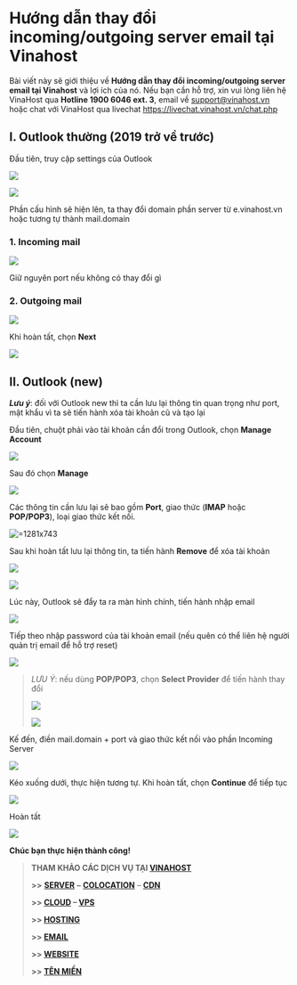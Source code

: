 # Hướng dẫn thay đổi incoming/outgoing server email tại Vinahost

Bài viết này sẽ giới thiệu về **Hướng dẫn thay đổi incoming/outgoing server email tại Vinahost** và lợi ích của nó. Nếu bạn cần hỗ trợ, xin vui lòng liên hệ VinaHost qua **Hotline 1900 6046 ext. 3**, email về [support@vinahost.vn](mailto:support@vinahost.vn) hoặc chat với VinaHost qua livechat <https://livechat.vinahost.vn/chat.php>


## I. Outlook thường (2019 trở về trước)

Đầu tiên, truy cập settings của Outlook

 ![](attachments/b7549e44-e37a-4371-a03b-0a21b9164f3e.png)

 ![](attachments/c7c772a4-38aa-4c7e-af9a-33833bf4aaa9.png)

Phần cấu hình sẽ hiện lên, ta thay đổi domain phần server từ e.vinahost.vn hoặc tương tự thành mail.domain

### **1. Incoming mail**

 ![](attachments/de970952-3fab-42e4-b65d-d8cd522a6902.png)

Giữ nguyên port nếu không có thay đổi gì

### 2. Outgoing mail

 ![](attachments/5c21ed7d-b21e-4108-adac-18da2c586b91.png)

Khi hoàn tất, chọn **Next**

 ![](attachments/2aed555d-704f-4496-915a-1c9dab3199e9.png)

## II. Outlook (new)

***Lưu ý***: đối với Outlook new thì ta cần lưu lại thông tin quan trọng như port, mật khẩu vì ta sẽ tiến hành xóa tài khoản cũ và tạo lại

Đầu tiên, chuột phải vào tài khoản cần đổi trong Outlook, chọn **Manage Account**

 ![](attachments/6a31eba8-ba91-4259-af90-5435544d13e4.png)

Sau đó chọn **Manage**

 ![](attachments/cb0a7d70-c2fa-4d8d-86c8-1a1a2835db1c.png)

Các thông tin cần lưu lại sẽ bao gồm **Port**, giao thức (**IMAP** hoặc **POP/POP3**), loại giao thức kết nối.

 ![](attachments/363ed5ee-afb7-45de-8148-cfc4881ed8fe.png " =1281x743")

Sau khi hoàn tất lưu lại thông tin, ta tiến hành **Remove** để xóa tài khoản

 ![](attachments/7ce25317-f295-4d58-98ee-88ac7bed2012.png)

 ![](attachments/4896aea4-dbbf-4f45-93eb-a86fe859a5fd.png)

Lúc này, Outlook sẽ đẩy ta ra màn hình chính, tiến hành nhập email

 ![](attachments/436b3953-4566-46f9-a445-37051fcfef1d.png)

Tiếp theo nhập password của tài khoản email (nếu quên có thể liên hệ người quản trị email để hỗ trợ reset)

 ![](attachments/f85cc917-dd32-4ab0-8abd-c7d78a9603d3.png)


> *LƯU Ý*: nếu dùng **POP/POP3**, chọn **Select Provider**  để tiến hành thay đổi
>
>  ![](attachments/7eef5a24-c359-4642-873c-e6a88f883003.png)
>
>  ![](attachments/00697ea4-0353-414e-8391-357e81773963.png)

Kế đến, điền mail.domain + port và giao thức kết nối vào phần Incoming Server

 ![](attachments/94c79f59-7671-4c34-bf99-82bdd4b788ee.png)

Kéo xuống dưới, thực hiện tương tự. Khi hoàn tất, chọn **Continue** để tiếp tục

 ![](attachments/03eaa6ec-2451-4839-bcda-b8da05db66d6.png)

Hoàn tất

 ![](attachments/ee640823-cbce-4842-9b55-1904ba07c775.png)

**Chúc bạn thực hiện thành công!**

> **THAM KHẢO CÁC DỊCH VỤ TẠI [VINAHOST](https://vinahost.vn/)**
>
> **>>** **[SERVER](https://vinahost.vn/thue-may-chu-rieng/)** **–** **[COLOCATION](https://vinahost.vn/colocation.html)** – **[CDN](https://vinahost.vn/dich-vu-cdn-chuyen-nghiep)**
>
> **>> [CLOUD](https://vinahost.vn/cloud-server-gia-re/) – [VPS](https://vinahost.vn/vps-ssd-chuyen-nghiep/)**
>
> **>> [HOSTING](https://vinahost.vn/wordpress-hosting)**
>
> **>> [EMAIL](https://vinahost.vn/email-hosting)**
>
> **>> [WEBSITE](http://vinawebsite.vn/)**
>
> **>> [TÊN MIỀN](https://vinahost.vn/ten-mien-gia-re/)**